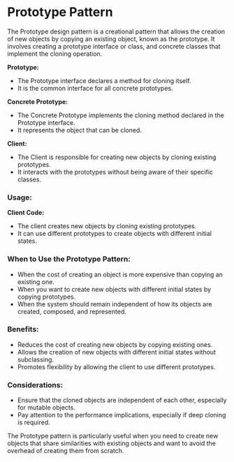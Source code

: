 # Prototype Pattern

The Prototype design pattern is a creational pattern that allows the creation of new objects by copying an existing object, known as the prototype. It involves creating a prototype interface or class, and concrete classes that implement the cloning operation.

**Prototype:**
- The Prototype interface declares a method for cloning itself.
- It is the common interface for all concrete prototypes.

**Concrete Prototype:**
- The Concrete Prototype implements the cloning method declared in the Prototype interface.
- It represents the object that can be cloned.

**Client:**
- The Client is responsible for creating new objects by cloning existing prototypes.
- It interacts with the prototypes without being aware of their specific classes.

### Usage:

**Client Code:**
- The client creates new objects by cloning existing prototypes.
- It can use different prototypes to create objects with different initial states.

### When to Use the Prototype Pattern:

- When the cost of creating an object is more expensive than copying an existing one.
- When you want to create new objects with different initial states by copying prototypes.
- When the system should remain independent of how its objects are created, composed, and represented.

### Benefits:

- Reduces the cost of creating new objects by copying existing ones.
- Allows the creation of new objects with different initial states without subclassing.
- Promotes flexibility by allowing the client to use different prototypes.

### Considerations:

- Ensure that the cloned objects are independent of each other, especially for mutable objects.
- Pay attention to the performance implications, especially if deep cloning is required.

The Prototype pattern is particularly useful when you need to create new objects that share similarities with existing objects and want to avoid the overhead of creating them from scratch.

